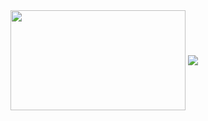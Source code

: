 <img align="center" src="https://github.com/PranavBawgikar/Zodinator/assets/102728016/3e01a5a4-7944-44b0-92d5-4aff8c17a16d" height="160" width="280">
<img align="center" src="https://github.com/PranavBawgikar/Zodinator/assets/102728016/f33f65e8-9003-4898-bbc8-62e9b5231ee4"></centre>
